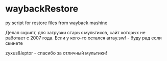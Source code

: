 # waybackRestore
py script for restore files from wayback mashine

Делал скрипт, для загрузки старых мультиков, сайт которых не работает с 2007 года.
Если у кого-то остался array.swf - буду рад если скинете

zyxus&leptor - спасибо за отличный мультики!
